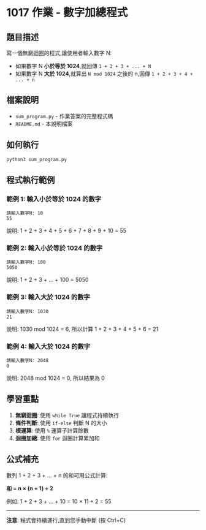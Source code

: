 # 1017 作業 - 數字加總程式

## 題目描述

寫一個無窮迴圈的程式,讓使用者輸入數字 N:

- 如果數字 N **小於等於 1024**,就回傳 `1 + 2 + 3 + ... + N`
- 如果數字 N **大於 1024**,就算出 `N mod 1024` 之後的 n,回傳 `1 + 2 + 3 + 4 + ... + n`

## 檔案說明

- `sum_program.py` - 作業答案的完整程式碼
- `README.md` - 本說明檔案

## 如何執行

```bash
python3 sum_program.py
```

## 程式執行範例

### 範例 1: 輸入小於等於 1024 的數字
```
請輸入數字N: 10
55
```
說明: 1 + 2 + 3 + 4 + 5 + 6 + 7 + 8 + 9 + 10 = 55

### 範例 2: 輸入小於等於 1024 的數字
```
請輸入數字N: 100
5050
```
說明: 1 + 2 + 3 + ... + 100 = 5050

### 範例 3: 輸入大於 1024 的數字
```
請輸入數字N: 1030
21
```
說明: 1030 mod 1024 = 6, 所以計算 1 + 2 + 3 + 4 + 5 + 6 = 21

### 範例 4: 輸入大於 1024 的數字
```
請輸入數字N: 2048
0
```
說明: 2048 mod 1024 = 0, 所以結果為 0

## 學習重點

1. **無窮迴圈**: 使用 `while True` 讓程式持續執行
2. **條件判斷**: 使用 `if-else` 判斷 N 的大小
3. **模運算**: 使用 `%` 運算子計算餘數
4. **迴圈加總**: 使用 `for` 迴圈計算累加和

## 公式補充

數列 1 + 2 + 3 + ... + n 的和可用公式計算:

**和 = n × (n + 1) ÷ 2**

例如: 1 + 2 + 3 + ... + 10 = 10 × 11 ÷ 2 = 55

---

**注意**: 程式會持續運行,直到您手動中斷 (按 Ctrl+C)
